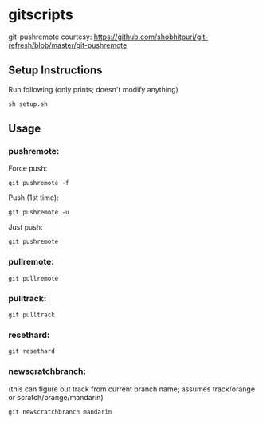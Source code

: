 # gitscripts
git-pushremote courtesy: https://github.com/shobhitpuri/git-refresh/blob/master/git-pushremote

## Setup Instructions
Run following (only prints; doesn't modify anything)
```
sh setup.sh
```

## Usage

### pushremote:
Force push: 
```
git pushremote -f
```

Push (1st time): 
```
git pushremote -u
```

Just push: 
```
git pushremote
```

### pullremote:
```
git pullremote
```

### pulltrack:
```
git pulltrack
```

### resethard:
```
git resethard
```

### newscratchbranch: 
(this can figure out track from current branch name; assumes track/orange or scratch/orange/mandarin)
```
git newscratchbranch mandarin
```
